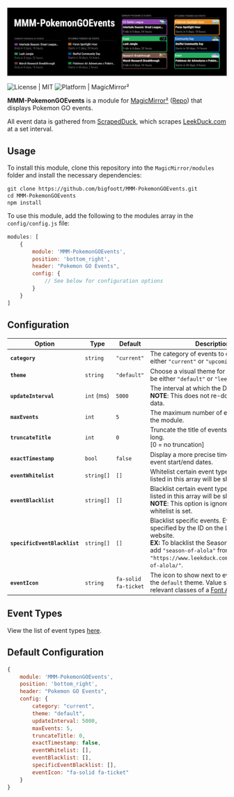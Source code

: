 ![Preview](https://github.com/bigfoott/MMM-PokemonGOEvents/blob/master/docs/preview.png?raw=true)

![License | MIT](https://badgen.net/badge/license/MIT/purple) ![Platform | MagicMirror²](https://badgen.net/badge/platform/MagicMirror%C2%B2/purple)

**MMM-PokemonGOEvents** is a module for [MagicMirror²](https://magicmirror.builders/) ([Repo](https://github.com/MichMich/MagicMirror)) that displays Pokemon GO events.

All event data is gathered from [ScrapedDuck](https://github.com/bigfoott/ScrapedDuck), which scrapes [LeekDuck.com](https://www.leekduck.com/) at a set interval.

## Usage

To install this module, clone this repository into the `MagicMirror/modules` folder and install the necessary dependencies:
```
git clone https://github.com/bigfoott/MMM-PokemonGOEvents.git
cd MMM-PokemonGOEvents
npm install
```

To use this module, add the following to the modules array in the `config/config.js` file:
```js
modules: [
    {
        module: 'MMM-PokemonGOEvents',
        position: 'bottom_right',
        header: "Pokemon GO Events",
        config: {
            // See below for configuration options
        }
    }
]
```

## Configuration

| Option                           | Type       | Default              | Description
|--------------------------------- |----------- |--------------------- |----------- 
| **`category`**                   | `string`   | `"current"`          | The category of events to display. Can be either `"current"` or `"upcoming"`.
| **`theme`**                      | `string`   | `"default"`          | Choose a visual theme for the module. Can be either `"default"` or `"leekduck"`.
| **`updateInterval`**             | `int` (ms) | `5000`               | The interval at which the DOM is updated.<br/>**NOTE**: This does not re-download event data.
| **`maxEvents`**                  | `int`      | `5`                  | The maximum number of events to show in the module.
| **`truncateTitle`**              | `int`      | `0`                  | Truncate the title of events if they're too long.<br/>[0 = no truncation]
| **`exactTimestamp`**             | `bool`     | `false`              | Display a more precise timestamp for the event start/end dates.
| **`eventWhitelist`**             | `string[]` | `[]`                 | Whitelist certain event types. Only types listed in this array will be shown.
| **`eventBlacklist`**             | `string[]` | `[]`                 | Blacklist certain event types. All types not listed in this array will be shown.<br/>**NOTE**: This option is ignored if the a whitelist is set.
| **`specificEventBlacklist`**     | `string[]` | `[]`                 | Blacklist specific events. Events are specified by the ID on the Leek Duck website.<br/>**EX:** To blacklist the Season of Alola event, add `"season-of-alola"` from the event's url `"https://www.leekduck.com/events/season-of-alola/"`.
| **`eventIcon`**                  | `string`   | `fa-solid fa-ticket` | The icon to show next to event titles using the `default` theme. Value should be the relevant classes of a [Font Awesome](https://fontawesome.com/) icon.

## Event Types

View the list of event types [here](https://github.com/bigfoott/MMM-PokemonGOEvents/tree/master/docs/EVENTS.md).

## Default Configuration

```js
{
    module: 'MMM-PokemonGOEvents',
    position: 'bottom_right',
    header: "Pokemon GO Events",
    config: {
        category: "current",
        theme: "default",
        updateInterval: 5000,
        maxEvents: 5,
        truncateTitle: 0,
        exactTimestamp: false,
        eventWhitelist: [],
        eventBlacklist: [],
        specificEventBlacklist: [],
        eventIcon: "fa-solid fa-ticket"
    }
}
```